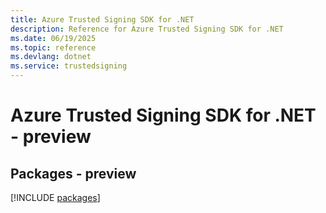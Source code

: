 ```yaml
---
title: Azure Trusted Signing SDK for .NET
description: Reference for Azure Trusted Signing SDK for .NET
ms.date: 06/19/2025
ms.topic: reference
ms.devlang: dotnet
ms.service: trustedsigning
---
```

# Azure Trusted Signing SDK for .NET - preview
## Packages - preview
[!INCLUDE [packages](trusted-signing-index.md)]